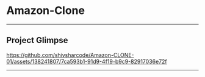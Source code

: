 # Amazon-Clone


<hr>
<h2>Project Glimpse</h2>


https://github.com/shivsharcode/Amazon-CLONE-01/assets/138241807/7ca593b1-91d9-4f19-b9c9-82917036e72f

<hr>
